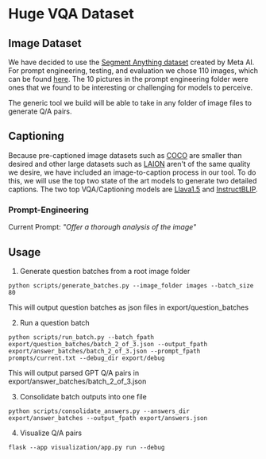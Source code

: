 # Huge VQA Dataset

## Image Dataset
We have decided to use the [Segment Anything dataset](https://segment-anything.com/dataset/index.html)
created by Meta AI. For prompt engineering, testing, and evaluation we chose 110 images, which
can be found [here](./image_subset). The 10 pictures in the prompt engineering folder were
ones that we found to be interesting or challenging for models to perceive.

The generic tool we build will be able to take in any folder of image files to generate
Q/A pairs.

## Captioning
Because pre-captioned image datasets such as [COCO](https://cocodataset.org/#home) are smaller than
desired and other large datasets such as [LAION](https://laion.ai/projects/) aren't of the same
quality we desire, we have included an image-to-caption process in our tool. To do this,
we will use the top two state of the art models to generate two detailed captions.
The two top VQA/Captioning models are [Llava1.5](https://llava-vl.github.io/) and
[InstructBLIP](https://arxiv.org/abs/2305.06500).

### Prompt-Engineering
Current Prompt: *"Offer a thorough analysis of the image"*

## Usage
1. Generate question batches from a root image folder

```python scripts/generate_batches.py --image_folder images --batch_size 80```

This will output question batches as json files in export/question_batches

2. Run a question batch

```python scripts/run_batch.py --batch_fpath export/question_batches/batch_2_of_3.json --output_fpath export/answer_batches/batch_2_of_3.json --prompt_fpath prompts/current.txt --debug_dir export/debug```

This will output parsed GPT Q/A pairs in export/answer_batches/batch_2_of_3.json

3. Consolidate batch outputs into one file

```python scripts/consolidate_answers.py --answers_dir export/answer_batches --output_fpath export/answers.json```

4. Visualize Q/A pairs

```flask --app visualization/app.py run --debug```